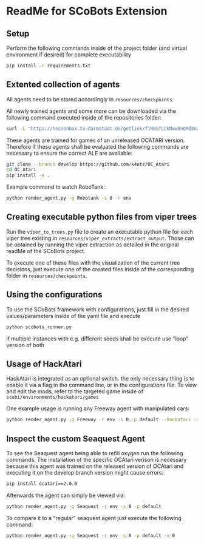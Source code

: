 # ReadMe for SCoBots Extension
## Setup
Perform the following commands inside of the project folder (and virtual environment if desired) for complete executability
```bash
pip install -r requirements.txt
```


## Extented collection of agents
All agents need to be stored accordingly in ```resources/checkpoints```.

All newly trained agents and some more can be downloaded via the following command executed inside of the repositories folder:
```bash
curl -L "https://hessenbox.tu-darmstadt.de/getlink/fiRmSTLCkMww8nQMd3naPnm6/checkpoints.zip" -o resources/checkpoints/temp.zip && unzip -o resources/checkpoints/temp.zip -d resources/checkpoints && rm resources/checkpoints/temp.zip
```
 
These agents are trained for games of an unreleased OCATARI version. Therefore if these agents shall be evaluated the following commands are necessary to ensure the correct ALE are available:
```bash
git clone --branch develop https://github.com/k4ntz/OC_Atari
cd OC_Atari
pip install -e .
```

Example command to watch RoboTank:
```bash
python render_agent.py -g Robotank -s 0 -r env
```

## Creating executable python files from viper trees
Run the ```viper_to_trees.py``` file to create an executable python file for each viper tree existing in ```resources/viper_extracts/extract_output```.
Those can be obtained by running the viper extraction as detailed in the original readMe of the SCoBots project.

To execute one of these files with the visualization of the current tree decisions, just execute one of the created files inside of the corresponding folder in ```resources/checkpoints```.

## Using the configurations
To use the SCoBots framework with configurations, just fill in the desired values/parameters inside of the yaml file and execute
```bash
python scobots_runner.py
```

if multiple instances with e.g. different seeds shall be execute use "loop" version of both


## Usage of HackAtari
HackAtari is integrated as an optional switch. the only necessary thing is to enable it via a flag in the command line, or in the configurations file.
To view and edit the mods, refer to the targeted game inside of ```scobi/environments/hackatari/games```

One example usage is running any Freeway agent with manipulated cars:
```bash
python render_agent.py -g Freeway -r env -s 0 -p default --hackatari -mods speed1
```

## Inspect the custom Seaquest Agent
To see the Seaquest agent being able to refill oxygen run the following commands. The installation of the specific OCAtari verison is necessary because this agent was trained on the released version of OCAtari and executing it on the develop branch version might cause errors:
```bash
pip install ocatari==2.0.0
```

Afterwards the agent can simply be viewed via:
```bash
python render_agent.py -g Seaquest -r env -s 0 -p default
```

To compare it to a "regular" seaquest agent just execute the following command:
```bash
python render_agent.py -g Seaquest -r env -s 0 -p default -n 0
```
